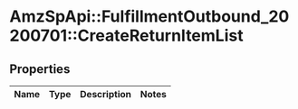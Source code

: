 # AmzSpApi::FulfillmentOutbound_20200701::CreateReturnItemList

## Properties
Name | Type | Description | Notes
------------ | ------------- | ------------- | -------------

